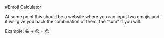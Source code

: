 #Emoji Calculator

At some point this should be a website where you can input two emojis and it will give you back the combination of them, the "sum" if you will.

Example: 😀 + 😟 = 😐
